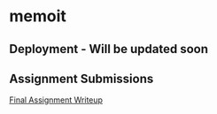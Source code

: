 # memoit

## Deployment - Will be updated soon

## Assignment Submissions

[Final Assignment Writeup](https://github.com/jasonqiu212/memoit/blob/main/JasonQiu_A0235206N_FinalWriteup.pdf)
